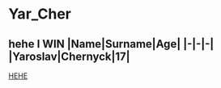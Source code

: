 # Yar_Cher
hehe
I WIN
|Name|Surname|Age|
|-|-|-|
|Yaroslav|Chernyck|17|
---
[HEHE](https://lyrsense.com/metal_gear/the_only_thing_i_know_for_real)
